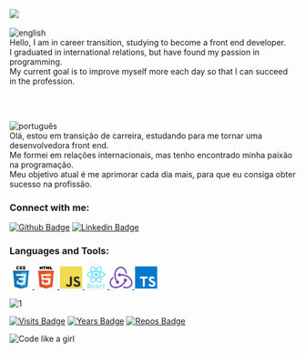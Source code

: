 
![](https://media.giphy.com/media/ku3BFwxbJdIzSgmEm2/giphy.gif)

<p>
  
![english](https://img.shields.io/badge/-english-gray) </br>
Hello, I am in career transition, studying to become a front end developer. </br>
I graduated in international relations, but have found my passion in programming. </br>
My current goal is to improve myself more each day so that I can succeed in the profession.
</p>


</br>
</br>

<p> 
  
![português]( https://img.shields.io/badge/-portugu%C3%AAs-gray) </br>
Olá, estou em transição de carreira, estudando para me tornar uma desenvolvedora front end. </br>
Me formei em relações internacionais, mas tenho encontrado minha paixão na programação. </br>
Meu objetivo atual é me aprimorar cada dia mais, para que eu consiga obter sucesso na profissão.
</p>

<h3 align="left">Connect with me:</h3>
<p align="left">
  
[![Github Badge](https://img.shields.io/badge/-Github-000?style=flat-square&logo=Github&logoColor=white&link=https://github.com/priscillasantana)](https://github.com/priscillasantana)
[![Linkedin Badge](https://img.shields.io/badge/-LinkedIn-blue?style=flat-square&logo=Linkedin&logoColor=white&link=https://www.linkedin.com/in/priscillasantana/)](https://www.linkedin.com/in/priscillasantana/)

</p>

<h3 align="left">Languages and Tools:</h3>
<p align="left"> <a href="https://www.w3schools.com/css/" target="_blank"> <img src="https://raw.githubusercontent.com/devicons/devicon/master/icons/css3/css3-original-wordmark.svg" alt="css3" width="40" height="40"/> </a> <a href="https://www.w3.org/html/" target="_blank"> <img src="https://raw.githubusercontent.com/devicons/devicon/master/icons/html5/html5-original-wordmark.svg" alt="html5" width="40" height="40"/> </a> <a href="https://developer.mozilla.org/en-US/docs/Web/JavaScript" target="_blank"> <img src="https://raw.githubusercontent.com/devicons/devicon/master/icons/javascript/javascript-original.svg" alt="javascript" width="40" height="40"/> </a> <a href="https://reactjs.org/" target="_blank"> <img src="https://raw.githubusercontent.com/devicons/devicon/master/icons/react/react-original-wordmark.svg" alt="react" width="40" height="40"/> </a> <a href="https://redux.js.org" target="_blank"> <img src="https://raw.githubusercontent.com/devicons/devicon/master/icons/redux/redux-original.svg" alt="redux" width="40" height="40"/> </a> <a href="https://www.typescriptlang.org/" target="_blank"> <img src="https://raw.githubusercontent.com/devicons/devicon/master/icons/typescript/typescript-original.svg" alt="typescript" width="40" height="40"/> </a> </p>




![1](https://github-readme-stats.vercel.app/api/top-langs/?username=priscillasantana&theme=blue-green)

[![Visits Badge](https://badges.pufler.dev/visits/priscillasantana/priscillasantana)](https://badges.pufler.dev)
[![Years Badge](https://badges.pufler.dev/years/priscillasantana)](https://badges.pufler.dev)
[![Repos Badge](https://badges.pufler.dev/repos/priscillasantana)](https://badges.pufler.dev)







![Code like a girl](https://img.shields.io/badge/Code%20Like%20a%20Girl-%F0%9F%96%A4-blueviolet?style=for-the-badge)
